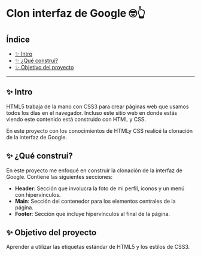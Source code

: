 # Clon interfaz de Google 🤓👆

## Índice

* [✨ Intro](https://github.com/yadiss/ClonGoogle/blob/main/README.md#1-intro)
* [✨ ¿Qué construí?](https://github.com/yadiss/ClonGoogle/blob/main/README.md#2-qu%C3%A9-constru%C3%AD)
* [✨ Objetivo del proyecto](https://github.com/yadiss/ClonGoogle/blob/main/README.md#3-objetivo-del-proyecto)

****

## ✨ Intro
HTML5 trabaja de la mano con CSS3 para crear páginas web que usamos todos los días en el navegador. Incluso este sitio web en donde estás viendo este contenido está construido con HTML y CSS.

En este proyecto con los conocimientos de HTMLy CSS realicé la clonación de la interfaz de Google.

## ✨ ¿Qué construí?
En este proyecto me enfoqué en construir la clonación de la interfaz de Google. Contiene las siguientes secciones:

* **Header**: Sección que involucra la foto de mi perfil, iconos y un menú con hipervínculos.
* **Main**: Sección del contenedor para los elementos centrales de la página.
* **Footer**: Sección que incluye hipervínculos al final de la página.

## ✨ Objetivo del proyecto
Aprender a utilizar las etiquetas estándar de HTML5 y los estilos de CSS3.

